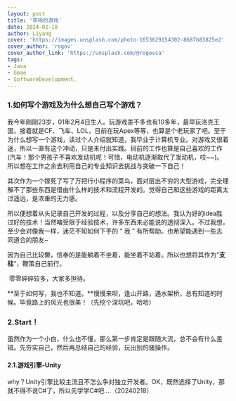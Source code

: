 ```yaml
---
layout: post
title: '李杨的游戏'
date: 2024-02-18
author: Liyang
cover: 'https://images.unsplash.com/photo-1653629154302-8687b83825e2'
cover_author: 'rogov'
cover_author_link: 'https://unsplash.com/@rogovca'
tags: 
- Java 
- Gmae
- SoftwareDevelopment.
---
```


### 1.如何写个游戏及为什么想自己写个游戏？

​	我今年刚刚23岁，01年2月4日生人。玩游戏差不多也有10多年，最早玩洛克王国，接着就是CF、飞车、LOL，目前在玩Apex等等，也算是个老玩家了吧。至于为什么想写一个游戏，读过个人介绍就知道，我毕业于计算机专业。对游戏又很着迷，所以一直有这个冲动，只是未付出实践。目前的工作也算是自己喜欢的工作(汽车！那个男孩子不喜欢发动机呢！可惜，电动机逐渐取代了发动机，哎~~)。所以想在工作之余去利用自己的专业知识去挑战与突破一下自己！

​	其次作为一个撑死了写了万把行小程序的菜鸟，面对层出不穷的大型游戏，完全理解不了那些东西是借由什么样的技术和流程开发的。觉得自己和这些游戏的距离太过遥远，是浓重的无力感。

​	所以便想着从头记录自己开发的过程，以及分享自己的想法。我认为好的idea胜过好的技术！当然咯受限于经验技术，许多东西未必能说的透彻深入。不过我想，至少会对像我一样，迷茫不知如何下手的 “ 我 ” 有所帮助。也希望能遇到一些志同道合的朋友~

​	因为自己比较懒，信奉的是能躺着不坐着，能坐着不站着。所以也想将其作为“**支柱**“，鞭策自己前行。

​	零零碎碎较多，大家多担待。

**至于如何写，我也不知道。**慢慢来呗，逢山开路，遇水架桥，总有知道的时候。毕竟路上的风光也很美！（先挖个深坑吧，哈哈）

### 2.Start！

​	虽然作为一个小白，什么也不懂，那么第一步肯定是跟随大流，总不会有什么差错。先夯实自己，然后再总结自己的经验，玩出别的骚操作。

#### 2.1.游戏引擎-Unity

​	why？Unity引擎比较主流且不怎么争对独立开发者。OK，既然选择了Unity，那就不得不说C#了，所以先学学C#吧....（20240218）

#### 